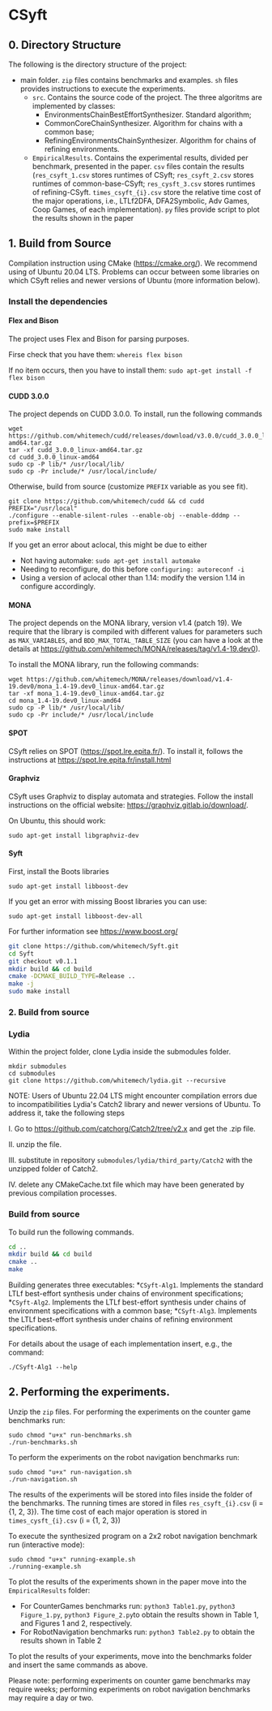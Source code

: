 # CSyft

## 0. Directory Structure

The following is the directory structure of the project:

* main folder. `zip` files contains benchmarks and examples. `sh` files provides instructions to execute the experiments.
    * `src`. Contains the source code of the project. The three algoritms  are implemented by classes:
        * EnvironmentsChainBestEffortSynthesizer. Standard algorithm;
        * CommonCoreChainSynthesizer. Algorithm for chains with a common base;
        * RefiningEnvironmentsChainSynthesizer. Algorithm for chains of refining environments.
    * `EmpiricalResults`. Contains the experimental results, divided per benchmark, presented in the paper. `csv` files contain the results (`res_csyft_1.csv` stores runtimes of CSyft; `res_csyft_2.csv` stores runtimes of common-base-CSyft; `res_cysft_3.csv` stores runtimes of refining-CSyft. `times_csyft_{i}.csv` store the relative time cost of the major operations, i.e., LTLf2DFA, DFA2Symbolic, Adv Games, Coop Games, of each implementation). `py` files provide script to plot the results shown in the paper

## 1. Build from Source

Compilation instruction using CMake (https://cmake.org/). We recommend using of Ubuntu 20.04 LTS. Problems can occur between some libraries on which CSyft relies and newer versions of Ubuntu (more information below).

### Install the dependencies

#### Flex and Bison

The project uses Flex and Bison for parsing purposes.

Firse check that you have them: `whereis flex bison`

If no item occurs, then you have to install them: `sudo apt-get install -f flex bison`

#### CUDD 3.0.0

The project depends on CUDD 3.0.0. To install, run the following commands

```
wget https://github.com/whitemech/cudd/releases/download/v3.0.0/cudd_3.0.0_linux-amd64.tar.gz
tar -xf cudd_3.0.0_linux-amd64.tar.gz
cd cudd_3.0.0_linux-amd64
sudo cp -P lib/* /usr/local/lib/
sudo cp -Pr include/* /usr/local/include/
```

Otherwise, build from source (customize `PREFIX` variable as you see fit).

```
git clone https://github.com/whitemech/cudd && cd cudd
PREFIX="/usr/local"
./configure --enable-silent-rules --enable-obj --enable-dddmp --prefix=$PREFIX
sudo make install
```

If you get an error about aclocal, this might be due to either

* Not having automake: `sudo apt-get install automake`
* Needing to reconfigure, do this before `configuring: autoreconf -i`
* Using a version of aclocal other than 1.14: modify the version 1.14 in configure accordingly.

#### MONA

The project depends on the MONA library, version v1.4 (patch 19). We require that the library is compiled with different values for parameters such as `MAX_VARIABLES`, and `BDD_MAX_TOTAL_TABLE_SIZE` (you can have a look at the details at https://github.com/whitemech/MONA/releases/tag/v1.4-19.dev0).

To install the MONA library, run the following commands:

```
wget https://github.com/whitemech/MONA/releases/download/v1.4-19.dev0/mona_1.4-19.dev0_linux-amd64.tar.gz
tar -xf mona_1.4-19.dev0_linux-amd64.tar.gz
cd mona_1.4-19.dev0_linux-amd64
sudo cp -P lib/* /usr/local/lib/
sudo cp -Pr include/* /usr/local/include
```

#### SPOT

CSyft relies on SPOT (https://spot.lre.epita.fr/). To install it, follows the instructions at https://spot.lre.epita.fr/install.html

#### Graphviz

CSyft uses Graphviz to display automata and strategies. Follow the install instructions on the official website: https://graphviz.gitlab.io/download/.

On Ubuntu, this should work:

```
sudo apt-get install libgraphviz-dev
```

#### Syft

First, install the Boots libraries

```
sudo apt-get install libboost-dev
```

If you get an error with missing Boost libraries you can use:

```
sudo apt-get install libboost-dev-all
```

For further information see https://www.boost.org/ 

```bash 
git clone https://github.com/whitemech/Syft.git
cd Syft
git checkout v0.1.1
mkdir build && cd build
cmake -DCMAKE_BUILD_TYPE=Release ..
make -j
sudo make install
```

### 2. Build from source

### Lydia

Within the project folder, clone Lydia inside the submodules folder.

```
mkdir submodules
cd submodules 
git clone https://github.com/whitemech/lydia.git --recursive
```

NOTE: Users of Ubuntu 22.04 LTS might encounter compilation errors due to incompatibilities Lydia's Catch2 library and newer versions of Ubuntu. To address it, take the following steps

I. Go to https://github.com/catchorg/Catch2/tree/v2.x and get the .zip file.

II. unzip the file.

III. substitute in repository `submodules/lydia/third_party/Catch2` with the unzipped folder of Catch2.

IV. delete any CMakeCache.txt file which may have been generated by previous compilation processes.

### Build from source

To build run the following commands.

```bash
cd ..
mkdir build && cd build
cmake ..
make
```

Building generates three executables:
*`CSyft-Alg1`. Implements the standard LTLf best-effort synthesis under chains of environment specifications;
*`CSyft-Alg2`. Implements the LTLf best-effort synthesis under chains of environment specifications with a common base;
*`CSyft-Alg3`. Implements the LTLf best-effort synthesis under chains of refining environment specifications.

For details about the usage of each implementation insert, e.g., the command:

```
./CSyft-Alg1 --help
```

## 2. Performing the experiments.

Unzip the `zip` files. For performing the experiments on the counter game benchmarks run:

```
sudo chmod "u+x" run-benchmarks.sh 
./run-benchmarks.sh
```

To perform the experiments on the robot navigation benchmarks run:

```
sudo chmod "u+x" run-navigation.sh 
./run-navigation.sh
```

The results of the experiments will be stored into files inside the folder of the benchmarks. The running times are stored in files `res_csyft_{i}.csv` (i = {1, 2, 3}). The time cost of each major operation is stored in `times_cysft_{i}.csv` (i = {1, 2, 3})

To execute the synthesized program on a 2x2 robot navigation benchmark run (interactive mode): 

```
sudo chmod "u+x" running-example.sh 
./running-example.sh
```

To plot the results of the experiments shown in the paper move into the `EmpiricalResults` folder: 
* For CounterGames benchmarks run: `python3 Table1.py`, `python3 Figure_1.py`, `python3 Figure_2.py`to obtain the results shown in Table 1, and Figures 1 and 2, respectively.
* For RobotNavigation benchmarks run: `python3 Table2.py` to obtain the results shown in Table 2

To plot the results of your experiments, move into the benchmarks folder and insert the same commands as above.

Please note: performing experiments on counter game benchmarks may require weeks; performing experiments on robot navigation benchmarks may require a day or two.
